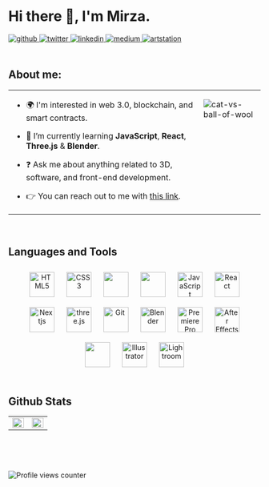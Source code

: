 # Hi there 👋, I'm Mirza.  
  

<a href="https://github.com/mirzasahin" target="_blank">
<img src=https://img.shields.io/badge/github-%2324292e.svg?&style=for-the-badge&logo=github&logoColor=white alt=github style="margin-bottom: 5px;" />
</a>
<a href="https://twitter.com/mirxsah" target="_blank">
<img src=https://img.shields.io/badge/twitter-%2300acee.svg?&style=for-the-badge&logo=twitter&logoColor=white alt=twitter style="margin-bottom: 5px;" />
</a>
<a href="https://linkedin.com/in/mirzasahin" target="_blank">
<img src=https://img.shields.io/badge/linkedin-%231E77B5.svg?&style=for-the-badge&logo=linkedin&logoColor=white alt=linkedin style="margin-bottom: 5px;" />
</a>
<a href="https://medium.com/@mirzasahin" target="_blank">
<img src=https://img.shields.io/badge/medium-%23292929.svg?&style=for-the-badge&logo=medium&logoColor=white alt=medium style="margin-bottom: 5px;" />
</a>  
<a href="https://www.artstation.com/mirzasahin" target="_blank">
<img src=https://img.shields.io/badge/ARTSTATION-%23353535.svg?&style=for-the-badge&logo=artstation&logoColor alt=artstation style="margin-bottom: 5px;" />
</a>
   
  <br>
  <br>
  
## About me:  
<table><tr><td valign="top" width="50%">

- 🌍 I'm interested in web 3.0, blockchain, and smart contracts.  

- 🌱 I’m currently learning **JavaScript**, **React**, **Three.js** & **Blender**.  

- ❓ Ask me about anything related to 3D, software, and front-end development.  

- 👉 You can reach out to me with [this link](https://www.linkedin.com/in/mirzasahin/).  


</td><td valign="top" width="16%">

  ![cat-vs-ball-of-wool](https://user-images.githubusercontent.com/71216931/222430357-1b38d251-854a-4e8a-993d-75a0ffffc851.gif)

</td></tr></table>  

<br/>  


## Languages and Tools  
<div align="center">  
<a href="https://en.wikipedia.org/wiki/HTML5" target="_blank"><img style="margin: 10px" src="https://profilinator.rishav.dev/skills-assets/html5-original-wordmark.svg" alt="HTML5" height="50" /></a>  
<a href="https://www.w3schools.com/css/" target="_blank"><img style="margin: 10px" src="https://profilinator.rishav.dev/skills-assets/css3-original-wordmark.svg" alt="CSS3" height="50" /></a>  
<a href="https://getbootstrap.com/docs/3.4/javascript/" target="_blank"><img style="margin: 10px" src="https://upload.wikimedia.org/wikipedia/commons/thumb/b/b2/Bootstrap_logo.svg/1280px-Bootstrap_logo.svg.png" height="50" /></a>
<a href="https://mantine.dev/" target="_blank"><img style="margin: 10px" src="https://seeklogo.com/images/M/mantine-logo-235E19C978-seeklogo.com.png" height="50" /></a>
<a href="https://www.javascript.com/" target="_blank"><img style="margin: 10px" src="https://profilinator.rishav.dev/skills-assets/javascript-original.svg" alt="JavaScript" height="50" /></a>  
<a href="https://reactjs.org/" target="_blank"><img style="margin: 10px" src="https://profilinator.rishav.dev/skills-assets/react-original-wordmark.svg" alt="React" height="50" /></a>
<a href="https://nextjs.org/" target="_blank"><img style="margin: 10px" src="https://seeklogo.com/images/N/next-js-logo-7929BCD36F-seeklogo.com.png" alt="Nextjs" height="50" /></a>
<a href="https://threejs.org/docs/index.html#manual/en/introduction/Creating-a-scene" target="_blank"><img style="margin: 10px" src="https://upload.wikimedia.org/wikipedia/commons/thumb/3/3f/Three.js_Icon.svg/1200px-Three.js_Icon.svg.png" alt="three.js" height="50" /></a>  
<a href="https://github.com/" target="_blank"><img style="margin: 10px" src="https://profilinator.rishav.dev/skills-assets/git-scm-icon.svg" alt="Git" height="50" /></a>  
<a href="https://www.blender.org/" target="_blank"><img style="margin: 10px" src="https://upload.wikimedia.org/wikipedia/commons/thumb/0/0c/Blender_logo_no_text.svg/2503px-Blender_logo_no_text.svg.png" alt="Blender" height="50" /></a>
<a href="https://www.adobe.com/in/products/premiere.html" target="_blank"><img style="margin: 10px" src="https://upload.wikimedia.org/wikipedia/commons/thumb/4/40/Adobe_Premiere_Pro_CC_icon.svg/1200px-Adobe_Premiere_Pro_CC_icon.svg.png" alt="Premiere Pro" height="50" /></a>  
<a href="https://www.adobe.com/in/products/aftereffects.html" target="_blank"><img style="margin: 10px" src="https://profilinator.rishav.dev/skills-assets/aftereffects.png" alt="After Effects" height="50" /></a>  
<a href="https://www.adobe.com/in/products/photoshop.html" target="_blank"><img style="margin: 10px" src="https://upload.wikimedia.org/wikipedia/commons/thumb/a/af/Adobe_Photoshop_CC_icon.svg/640px-Adobe_Photoshop_CC_icon.svg.png" height="50" /></a>  
<a href="https://www.adobe.com/in/products/illustrator.html" target="_blank"><img style="margin: 10px" src="https://upload.wikimedia.org/wikipedia/commons/thumb/f/fb/Adobe_Illustrator_CC_icon.svg/2101px-Adobe_Illustrator_CC_icon.svg.png" alt="Illustrator" height="50" /></a>  
<a href="https://www.adobe.com/products/photoshop-lightroom.html" target="_blank"><img style="margin: 10px" src="https://upload.wikimedia.org/wikipedia/commons/thumb/b/b6/Adobe_Photoshop_Lightroom_CC_logo.svg/2101px-Adobe_Photoshop_Lightroom_CC_logo.svg.png" alt="Lightroom" height="50" /></a>  
</div>  

<br/> 


## Github Stats
<table><tr><td valign="top" width="50%">

<img src="https://github-readme-stats.vercel.app/api?username=mirzasahin&show_icons=true&count_private=true&hide_border=true" align="left" style="width: 100%" />
</td><td valign="top" width="50%">

<img src="https://github-readme-stats.vercel.app/api/top-langs/?username=mirzasahin&hide_border=true&layout=compact" align="left" style="width: 100%" />

</td></tr></table>

<br/>  
<br/>  
<br/>  

![Profile views counter](https://komarev.com/ghpvc/?username=mirzasahin&&style=flat-square)  
  

<br/>  

